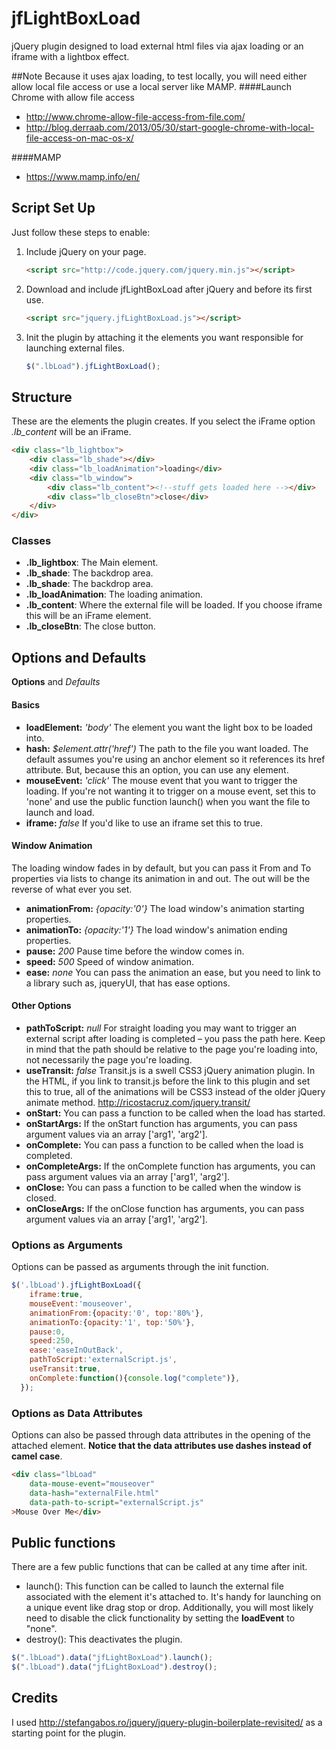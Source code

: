 # jfLightBoxLoad
jQuery plugin designed to load external html files via ajax loading or an iframe with a lightbox effect. 

##Note
Because it uses ajax loading, to test locally, you will need either allow local file access or use a local server like MAMP.
####Launch Chrome with allow file access
* http://www.chrome-allow-file-access-from-file.com/
* http://blog.derraab.com/2013/05/30/start-google-chrome-with-local-file-access-on-mac-os-x/

####MAMP
* https://www.mamp.info/en/


## Script Set Up
Just follow these steps to enable:

1. Include jQuery on your page.

    ```html
    <script src="http://code.jquery.com/jquery.min.js"></script>
    ```

2. Download and include jfLightBoxLoad after jQuery and before its first use.

    ```html
    <script src="jquery.jfLightBoxLoad.js"></script>
    ```

3. Init the plugin by attaching it the elements you want responsible for launching external files.
    ```js
    $(".lbLoad").jfLightBoxLoad();
    ```

## Structure
These are the elements the plugin creates. If you select the iFrame option *.lb_content* will be an iFrame.

```html
<div class="lb_lightbox">
	<div class="lb_shade"></div>
	<div class="lb_loadAnimation">loading</div>
	<div class="lb_window">
		<div class="lb_content"><!--stuff gets loaded here --></div>
		<div class="lb_closeBtn">close</div>
	</div>
</div>
```

### Classes
* __.lb_lightbox__: The Main element.
* __.lb_shade__: The backdrop area.
* __.lb_shade__: The backdrop area.
* __.lb_loadAnimation__: The loading animation.
* __.lb_content__: Where the external file will be loaded. If you choose iframe this will be an iFrame element.
* __.lb_closeBtn__: The close button.

## Options and Defaults
__Options__ and *Defaults*
#### Basics
* __loadElement:__ *'body'* The element you want the light box to be loaded into.
* __hash:__ *$element.attr('href')* The path to the file you want loaded. The default assumes you're using an anchor element so it references its href attribute. But, because this an option, you can use any element.  
* __mouseEvent:__ *'click'* The mouse event that you want to trigger the loading. If you're not wanting it to trigger on a mouse event, set this to 'none' and use the public function launch() when you want the file to launch and load.
* __iframe:__ *false* If you'd like to use an iframe set this to true.

#### Window Animation
The loading window fades in by default, but you can pass it From and To properties via lists to change its animation in and out. The out will be the reverse of what ever you set.
* __animationFrom:__ *{opacity:'0'}*  The load window's animation starting properties.
* __animationTo:__ *{opacity:'1'}*  The load window's animation ending properties.
* __pause:__ *200*  Pause time before the window comes in.
* __speed:__ *500*  Speed of window animation.
* __ease:__ *none*  You can pass the animation an ease, but you need to link to a library such as, jqueryUI, that has ease options.

#### Other Options
* __pathToScript:__ *null*  For straight loading you may want to trigger an external script after loading is completed – you pass the path here. Keep in mind that the path should be relative to the page you're loading into, not necessarily the page you're loading.
* __useTransit:__ *false*  Transit.js is a swell CSS3 jQuery animation plugin. In the HTML, if you link to transit.js before the link to this plugin and set this to true, all of the animations will be CSS3 instead of the older jQuery animate method. http://ricostacruz.com/jquery.transit/
* __onStart:__  You can pass a function to be called when the load has started.
* __onStartArgs:__  If the onStart function has arguments, you can pass argument values via an array ['arg1', 'arg2'].
* __onComplete:__ You can pass a function to be called when the load is completed.
* __onCompleteArgs:__ If the onComplete function has arguments, you can pass argument values via an array ['arg1', 'arg2'].
* __onClose:__  You can pass a function to be called when the window is closed.
* __onCloseArgs:__  If the onClose function has arguments, you can pass argument values via an array ['arg1', 'arg2'].


### Options as Arguments
Options can be passed as arguments through the init function.
```js
$('.lbLoad').jfLightBoxLoad({
	iframe:true,
	mouseEvent:'mouseover',
	animationFrom:{opacity:'0', top:'80%'},
	animationTo:{opacity:'1', top:'50%'},
	pause:0,
	speed:250,
	ease:'easeInOutBack',
	pathToScript:'externalScript.js',
	useTransit:true,
	onComplete:function(){console.log("complete")},
  });
```
	
### Options as Data Attributes
Options can also be passed through data attributes in the opening of the attached element. __Notice that the data attributes use dashes instead of camel case__.
```html
<div class="lbLoad" 
	data-mouse-event="mouseover" 
	data-hash="externalFile.html"
	data-path-to-script="externalScript.js"
>Mouse Over Me</div>
```

## Public functions
There are a few public functions that can be called at any time after init.
* launch(): This function can be called to launch the external file associated with the element it's attached to. It's handy for launching on a unique event like drag stop or drop. Additionally, you will most likely need to disable the click functionality by setting the __loadEvent__ to "none".
* destroy(): This deactivates the plugin.

```js
$(".lbLoad").data("jfLightBoxLoad").launch();
$(".lbLoad").data("jfLightBoxLoad").destroy();
```

## Credits
I used http://stefangabos.ro/jquery/jquery-plugin-boilerplate-revisited/ as a starting point for the plugin.


